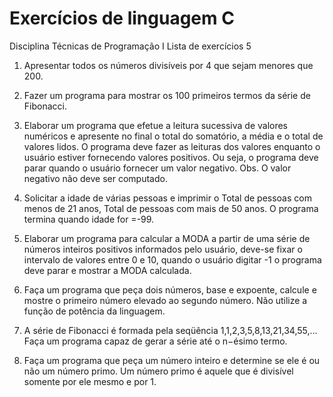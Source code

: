 # Exercícios de linguagem C
Disciplina Técnicas de Programação I
Lista de exercícios 5

1. Apresentar todos os números divisíveis por 4 que sejam menores que 200.

2. Fazer um programa para mostrar os 100 primeiros termos da série de Fibonacci.

3. Elaborar um programa que efetue a leitura sucessiva de valores numéricos e apresente no final o total do somatório, a média e o total de valores lidos. O programa deve fazer as leituras dos valores enquanto o usuário estiver fornecendo valores positivos. Ou seja, o programa deve parar quando o usuário fornecer um valor negativo. Obs. O valor negativo não deve ser computado.

4. Solicitar a idade de várias pessoas e imprimir o Total de pessoas com menos de 21 anos, Total de pessoas com mais de 50 anos. O programa termina quando idade for =-99.

5. Elaborar um programa para calcular a MODA a partir de uma série de números inteiros positivos informados pelo usuário, deve-se fixar o intervalo de valores entre 0 e 10, quando o usuário digitar -1 o programa deve parar e mostrar a MODA calculada.

6. Faça um programa que peça dois números, base e expoente, calcule e mostre o primeiro número elevado ao segundo número. Não utilize a função de potência da linguagem.

7. A série de Fibonacci é formada pela seqüência 1,1,2,3,5,8,13,21,34,55,... Faça um programa capaz de gerar a série até o n−ésimo termo.

8. Faça um programa que peça um número inteiro e determine se ele é ou não um número primo. Um número primo é aquele que é divisível somente por ele mesmo e por 1.